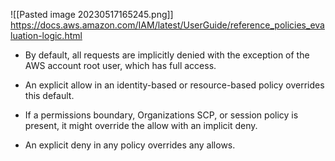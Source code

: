 ![[Pasted image 20230517165245.png]]
https://docs.aws.amazon.com/IAM/latest/UserGuide/reference_policies_evaluation-logic.html


-   By default, all requests are implicitly denied with the exception of the AWS account root user, which has full access.
    
-   An explicit allow in an identity-based or resource-based policy overrides this default.
    
-   If a permissions boundary, Organizations SCP, or session policy is present, it might override the allow with an implicit deny.
    
-   An explicit deny in any policy overrides any allows.

